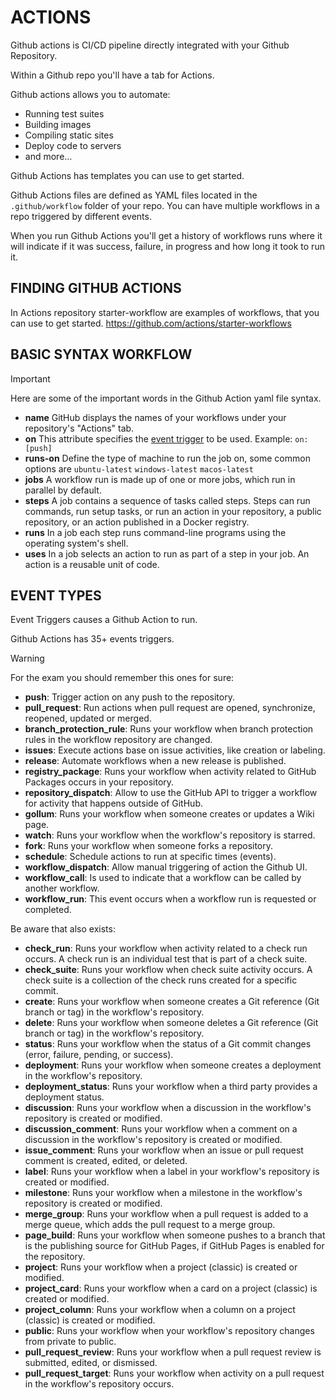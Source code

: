# ACTIONS

Github actions is CI/CD pipeline directly integrated with your Github Repository.

Within a Github repo you'll have a tab for Actions.

Github actions allows you to automate:
- Running test suites
- Building images
- Compiling static sites
- Deploy code to servers
- and more...

Github Actions has templates you can use to get started.

Github Actions files are defined as YAML files located in the `.github/workflow` folder of your repo. You can have multiple workflows in a repo triggered by different events.


When you run Github Actions you'll get a history of workflows runs where it will indicate if it was success, failure, in progress and how long it took to run it.

## FINDING GITHUB ACTIONS

In Actions repository starter-workflow are examples of workflows, that you can use to get started. https://github.com/actions/starter-workflows

## BASIC SYNTAX WORKFLOW

> [!IMPORTANT]
> Here are some of the important words in the Github Action yaml file syntax.
> - **name** GitHub displays the names of your workflows under your repository's "Actions" tab.
> - **on** This attribute specifies the <ins>event trigger</ins> to be used. Example: `on: [push]`
> - **runs-on** Define the type of machine to run the job on, some common options are `ubuntu-latest` `windows-latest` `macos-latest`
> - **jobs** A workflow run is made up of one or more jobs, which run in parallel by default.
> - **steps** A job contains a sequence of tasks called steps. Steps can run commands, run setup tasks, or run an action in your repository, a public repository, or an action published in a Docker registry. 
> - **runs** In a job each step runs command-line programs using the operating system's shell.
> - **uses** In a job selects an action to run as part of a step in your job. An action is a reusable unit of code. 



## EVENT TYPES

Event Triggers causes a Github Action to run.

Github Actions has 35+ events triggers.

> [!WARNING]  
> For the exam you should remember this ones for sure:
> - **push**: Trigger action on any push to the repository.
> - **pull_request**: Run actions when pull request are opened, synchronize, reopened, updated or merged.
> - **branch_protection_rule**: Runs your workflow when branch protection rules in the workflow repository are changed.
> - **issues**: Execute actions base on issue activities, like creation or labeling.
> - **release**: Automate workflows when a new release is published.
> - **registry_package**: Runs your workflow when activity related to GitHub Packages occurs in your repository.
> - **repository_dispatch**: Allow to use the GitHub API to trigger a workflow for activity that happens outside of GitHub.
> - **gollum**: Runs your workflow when someone creates or updates a Wiki page.
> - **watch**: Runs your workflow when the workflow's repository is starred. 
> - **fork**: Runs your workflow when someone forks a repository.
> - **schedule**: Schedule actions to run at specific times (events).
> - **workflow_dispatch**: Allow manual triggering of action the Github UI.
> - **workflow_call**: Is used to indicate that a workflow can be called by another workflow. 
> - **workflow_run**: This event occurs when a workflow run is requested or completed. 


Be aware that also exists:
- **check_run**: Runs your workflow when activity related to a check run occurs. A check run is an individual test that is part of a check suite.
- **check_suite**: Runs your workflow when check suite activity occurs. A check suite is a collection of the check runs created for a specific commit.
- **create**: Runs your workflow when someone creates a Git reference (Git branch or tag) in the workflow's repository.
- **delete**: Runs your workflow when someone deletes a Git reference (Git branch or tag) in the workflow's repository.
- **status**: Runs your workflow when the status of a Git commit changes (error, failure, pending, or success).
- **deployment**: Runs your workflow when someone creates a deployment in the workflow's repository.
- **deployment_status**: Runs your workflow when a third party provides a deployment status. 
- **discussion**: Runs your workflow when a discussion in the workflow's repository is created or modified.
- **discussion_comment**: Runs your workflow when a comment on a discussion in the workflow's repository is created or modified. 
- **issue_comment**: Runs your workflow when an issue or pull request comment is created, edited, or deleted.
- **label**: Runs your workflow when a label in your workflow's repository is created or modified.
- **milestone**: Runs your workflow when a milestone in the workflow's repository is created or modified. 
- **merge_group**: Runs your workflow when a pull request is added to a merge queue, which adds the pull request to a merge group. 
- **page_build**: Runs your workflow when someone pushes to a branch that is the publishing source for GitHub Pages, if GitHub Pages is enabled for the repository. 
- **project**: Runs your workflow when a project (classic) is created or modified. 
- **project_card**: Runs your workflow when a card on a project (classic) is created or modified. 
- **project_column**: Runs your workflow when a column on a project (classic) is created or modified. 
- **public**: Runs your workflow when your workflow's repository changes from private to public. 
- **pull_request_review**: Runs your workflow when a pull request review is submitted, edited, or dismissed. 
- **pull_request_target**: Runs your workflow when activity on a pull request in the workflow's repository occurs. 